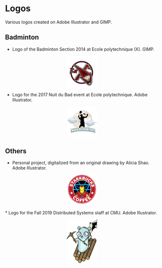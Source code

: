 # Logos
Various logos created on Adobe Illustrator and GIMP. 

## Badminton 

* Logo of the Badminton Section 2014 at Ecole polytechnique (X). GIMP.
<p align=center>
  <img src="https://github.com/Nocty-chan/Logos/blob/master/logo-polo.png" width="20%">
</p>

* Logo for the 2017 Nuit du Bad event at Ecole polytechnique. Adobe Illustrator.
<p align=center>
  <img src="https://raw.githubusercontent.com/Nocty-chan/Logos/master/NuitDuBadBigFinal.png?token=ADD3TTSW3XFF375KMA57LUS5UN5XU" width="20%">
</p>

## Others 

* Personal project, digitalized from an original drawing by Alicia Shao. Adobe Illustrator.
<p align=center>
<img src="https://raw.githubusercontent.com/Nocty-chan/Logos/master/StarkBucks%20(3).png?token=ADD3TTQZXCD6XFGDRVNSUOS5UN54G" width="20%">
</p>
* Logo for the Fall 2019 Distributed Systems staff at CMU. Adobe Illustrator.
<p align=center>
<img src="https://github.com/Nocty-chan/Logos/blob/master/Logo%20Final.png" width="20%">
</p>
